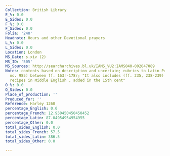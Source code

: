 ```yaml
---
Collection: British Library
E_%: 0.0
E_Sides: 0.0
F_%: 0.0
F_Sides: 0.0
Folia: '240'
Headnote: Hours and other Devotional prayers
L_%: 0.0
L_Sides: 0.0
Location: London
MS_Date: s.xiv (2)
MS_ID: '505'
MS_Sources: http://searcharchives.bl.uk/IAMS_VU2:IAMS040-002047089
Notes: contents based on description and uncertain; rubrics to Latin Prayers (Dean
  no. 985) between ff. 163r-178r; "It also includes (ff. 235, 238-239) six medical
  recipes in Middle English , added in the 15th cent"
O_%: 0.0
O_Sides: 0.0
Place_of_production: ''
Produced_for: ''
Reference: Harley 1260
percentage_English: 0.0
percentage_French: 12.950450450450452
percentage_Latin: 87.04954954954955
percentage_Other: 0.0
total_sides_English: 0.0
total_sides_French: 57.5
total_sides_Latin: 386.5
total_sides_Other: 0.0

---
```

